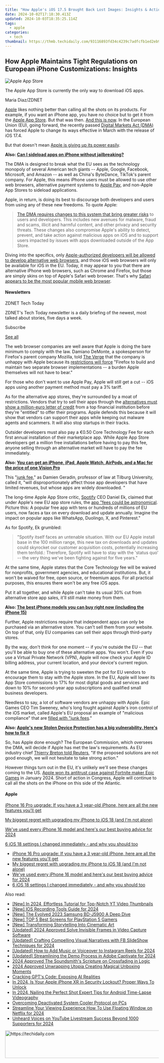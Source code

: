 ```yaml
---
title: "How Apple's iOS 17.5 Brought Back Lost Images: Insights & Action Steps | ZDNet"
date: 2024-10-02T17:18:30.413Z
updated: 2024-10-03T18:35:25.114Z
tags:
  - apple
categories:
  - tech
thumbnail: https://thmb.techidaily.com/93116893fd34c4239c7adfcfb1ed2eb9afdd0b3ec4eb0ecc53392c491facd138.png
---
```


## How Apple Maintains Tight Regulations on European iPhone Customizations: Insights

![Apple App Store](https://www.zdnet.com/a/img/resize/0f5ddb94fc2312db2dd0e17e29580f4dfd3393a5/2024/01/25/8b4ab434-658d-46b1-8851-700a78153201/app-store.jpg?auto=webp&width=1280)

The Apple App Store is currently the only way to download iOS apps. 

Maria Diaz/ZDNET

[Apple](https://www.apple.com/) likes nothing better than calling all the shots on its products. For example, if you want an iPhone app, you have no choice but to get it from the [Apple App Store](https://www.apple.com/app-store/). But that was then. [And this is now](https://www.zdnet.com/article/apple-oks-sideloading-apps-in-the-eu-with-these-restrictions/). In the European Union (EU), going forward, the recently passed [Digital Markets Act (DMA)](https://commission.europa.eu/strategy-and-policy/priorities-2019-2024/europe-fit-digital-age/digital-markets-act-ensuring-fair-and-open-digital-markets%5Fen) has forced Apple to change its ways effective in March with the release of iOS 17.4\. 

But that doesn't mean [Apple is giving up its power easily](https://www.zdnet.com/article/sideloading-on-iphone-ok-but-apple-still-plans-to-charge-fees-and-review-apps/). 

**Also: [Can I sideload apps on iPhone without jailbreaking?](https://www.zdnet.com/article/can-i-sideload-apps-on-iphone-without-jailbreaking/)**

The DMA is designed to break what the EU sees as the technology monopoly of several American tech giants -- Apple, Google, Facebook, Microsoft, and Amazon -- as well as China's ByteDance, TikTok's parent company. For Apple, this means iPhone users must be allowed to use other web browsers, alternative payment systems to [Apple Pay](https://www.apple.com/apple-pay/), and non-Apple App Stores to sideload applications. 

Apple, in return, is doing its best to discourage both developers and users from using any of these new freedoms. To quote Apple: 

> [The DMA requires changes to this system that bring greater risks](https://developer.apple.com/support/dma-and-apps-in-the-eu/) to users and developers. This includes new avenues for malware, fraud and scams, illicit and harmful content, and other privacy and security threats. These changes also compromise Apple's ability to detect, prevent, and take action against malicious apps on iOS and to support users impacted by issues with apps downloaded outside of the App Store. 

Diving into the specifics, only [Apple-authorized developers will be allowed to develop alternative web browsers](https://developer.apple.com/support/alternative-browser-engines/), and those iOS web browsers will only be available for iOS in the EU. Today, it may appear to you that there are alternative iPhone web browsers, such as Chrome and Firefox, but those are simply skins on top of Apple's Safari web browser. That's why [Safari appears to be the most popular mobile web browser](https://www.zdnet.com/home-and-office/networking/whats-the-most-popular-web-browser-in-2022/). 

#### Newsletters

ZDNET Tech Today

ZDNET's Tech Today newsletter is a daily briefing of the newest, most talked about stories, five days a week.

 Subscribe

[See all](https://www.zdnet.com/newsletters/)

The web browser companies are well aware that Apple is doing the bare minimum to comply with the law. Damiano DeMonte, a spokesperson for Firefox's parent company Mozilla, told [The Verge](https://www.theverge.com/) that the company is unhappy with Apple because its [restrictions will force](https://www.theverge.com/2024/1/26/24052067/mozilla-apple-ios-browser-rules-firefox) "Firefox to build and maintain two separate browser implementations -- a burden Apple themselves will not have to bear." 

For those who don't want to use Apple Pay, Apple will still get a cut -- iOS apps using another payment method must pay a 3% tariff. 

As for the alternative app stores, they're surrounded by a moat of restrictions. Vendors that try to sell their apps through the [alternatives must show a million-euro letter of credit](https://developer.apple.com/support/alternative-app-marketplace-in-the-eu/) from a top financial institution before they're "entitled" to offer their programs. Apple defends this because it will show that vendors can support their apps while keeping out malware agents and scammers. It will also stop startups in their tracks. 

Outsider developers must also pay a €0.50 Core Technology Fee for each first annual installation of their marketplace app. While Apple App Store developers get a million free installations before having to pay this fee, anyone selling through an alternative market will have to pay the fee immediately. 

**Also: [You can get an iPhone, iPad, Apple Watch, AirPods, and a Mac for the price of one Vision Pro](https://www.zdnet.com/article/you-can-get-an-iphone-ipad-apple-watch-airpods-and-a-mac-for-the-price-of-one-vision-pro/)**

This "[junk fee,](https://theplatformlaw.blog/2024/01/26/when-apple-takes-the-european-commission-for-fools-an-initial-overview-of-apples-new-terms-and-conditions-for-ios-app-distribution-in-the-eu/)" as Damien Geradin, professor of law at Tilburg University, called it, "will disproportionately affect those app developers that have limited revenues, but whose apps are widely downloaded. " 

The long-time Apple App Store critic, [Spotify](https://open.spotify.com/) CEO Daniel Ek, claimed that under Apple's new EU app store rules, the [app "fees could be astronomical](https://twitter.com/eldsjal/status/1750988509798596693). Picture this: A popular free app with tens or hundreds of millions of EU users, now faces a tax on every download and update annually. Imagine the impact on popular apps like WhatsApp, Duolingo, X, and Pinterest." 

As for Spotify, Ek grumbled:

> "Spotify itself faces an untenable situation. With our EU Apple install base in the 100 million range, this new tax on downloads and updates could skyrocket our customer acquisition costs, potentially increasing them tenfold.: Therefore, Spotify will have to stay with the 'status quo' -- the very thing we've been fighting against for five years." 

At the same time, Apple states that the Core Technology fee will be waived for nonprofits, government agencies, and educational institutions. But, it won't be waived for free, open source, or freemium apps. For all practical purposes, this ensures there won't be any free iOS apps. 

Put it all together, and while Apple can't take its usual 30% cut from alternative store app sales, it'll still make money from them. 

**Also: [The best iPhone models you can buy right now (including the iPhone 15)](https://www.zdnet.com/article/best-iphone/)**

Further, Apple restrictions require that independent apps can only be purchased via an alternative store. You can't sell them from your website. On top of that, only EU companies can sell their apps through third-party stores. 

By the way, don't think for one moment -- if you're outside the EU -- that you'll be able to buy one of these alternative apps. You won't. Even if you use a Virtual Private Network (VPN), Apple will now check your Apple ID billing address, your current location, and your device's current region. 

At the same time, Apple is trying to sweeten the pot for EU vendors to encourage them to stay with the Apple store. In the EU, Apple will lower its App Store commissions to 17% for most digital goods and services and down to 10% for second-year app subscriptions and qualified small business developers. 

Needless to say, a lot of software vendors are unhappy with Apple. Epic Games CEO Tim Sweeney, who's long fought against Apple's iron control of the iOS market, called Apple's EU proposal an example of "malicious compliance" that are [filled with "junk fees](https://twitter.com/TimSweeneyEpic/status/1750589570880516402?s=20)." 

**Also: [Apple's new Stolen Device Protection has a big vulnerability. Here's how to fix it](https://www.zdnet.com/article/apples-newly-released-stolen-device-protection-has-a-big-vulnerability-heres-how-you-can-fix-it/)**

So, has Apple done enough? The European Commission, which oversees the DMA, will decide if Apple has met the law's requirements. As EU industry chief [Thierry Breton told Reuters](https://www.reuters.com/technology/apple-faces-strong-action-if-app-store-changes-fall-short-eus-breton-says-2024-01-26/), "If the proposed solutions are not good enough, we will not hesitate to take strong action." 

However things turn out in the EU, it's unlikely we'll see these changes coming to the US. [Apple won its antitrust case against Fortnite maker Epic Games](https://www.theverge.com/24003500/epic-v-google-loss-apple-win-fortnite-trial-monopoly) in January 2024\. Short of action in Congress, Apple will continue to call all the shots on the iPhone on this side of the Atlantic.

#### Apple

[iPhone 16 Pro upgrade: If you have a 3 year-old iPhone, here are all the new features you'll get](https://www.zdnet.com/article/iphone-16-pro-and-pro-max-hands-on/ "iPhone 16 Pro upgrade: If you have a 3 year-old iPhone, here are all the new features you'll get")

[My biggest regret with upgrading my iPhone to iOS 18 (and I'm not alone)](https://www.zdnet.com/article/my-biggest-regret-with-upgrading-my-iphone-to-ios-18-and-im-not-alone/ "My biggest regret with upgrading my iPhone to iOS 18 (and I'm not alone)")

[We've used every iPhone 16 model and here's our best buying advice for 2024](https://www.zdnet.com/article/iphone-16-pro-max-buying-advice-2024/ "We've used every iPhone 16 model and here's our best buying advice for 2024")

[6 iOS 18 settings I changed immediately - and why you should too](https://www.zdnet.com/article/6-ios-18-settings-i-changed-immediately-and-why-you-should-too/ "6 iOS 18 settings I changed immediately - and why you should too")

* [iPhone 16 Pro upgrade: If you have a 3 year-old iPhone, here are all the new features you'll get](https://www.zdnet.com/article/iphone-16-pro-and-pro-max-hands-on/ "iPhone 16 Pro upgrade: If you have a 3 year-old iPhone, here are all the new features you'll get")
* [My biggest regret with upgrading my iPhone to iOS 18 (and I'm not alone)](https://www.zdnet.com/article/my-biggest-regret-with-upgrading-my-iphone-to-ios-18-and-im-not-alone/ "My biggest regret with upgrading my iPhone to iOS 18 (and I'm not alone)")
* [We've used every iPhone 16 model and here's our best buying advice for 2024](https://www.zdnet.com/article/iphone-16-pro-max-buying-advice-2024/ "We've used every iPhone 16 model and here's our best buying advice for 2024")
* [6 iOS 18 settings I changed immediately - and why you should too](https://www.zdnet.com/article/6-ios-18-settings-i-changed-immediately-and-why-you-should-too/ "6 iOS 18 settings I changed immediately - and why you should too")

<ins class="adsbygoogle"
     style="display:block"
     data-ad-format="autorelaxed"
     data-ad-client="ca-pub-7571918770474297"
     data-ad-slot="1223367746"></ins>

<ins class="adsbygoogle"
     style="display:block"
     data-ad-client="ca-pub-7571918770474297"
     data-ad-slot="8358498916"
     data-ad-format="auto"
     data-full-width-responsive="true"></ins>

<span class="atpl-alsoreadstyle">Also read:</span>
<div><ul>
<li><a href="https://youtube-docs.techidaily.com/n-2024-effortless-tutorial-for-top-notch-yt-video-thumbnails/"><u>[New] In 2024, Effortless Tutorial for Top-Notch YT Video Thumbnails</u></a></li>
<li><a href="https://video-screen-grab.techidaily.com/new-ios-recording-tools-guide-for-2024/"><u>[New] IOS Recording Tools Guide for 2024</u></a></li>
<li><a href="https://some-tips.techidaily.com/new-the-evolved-2023-samsung-bd-j5900-a-deep-dive/"><u>[New] The Evolved 2023 Samsung BD-J5900 A Deep Dive</u></a></li>
<li><a href="https://some-tips.techidaily.com/new-top-5-best-screens-for-playstation-5-gamers/"><u>[New] TOP 5 Best Screens for PlayStation 5 Gamers</u></a></li>
<li><a href="https://some-tips.techidaily.com/new-transforming-storytelling-into-cinematic-art/"><u>[New] Transforming Storytelling Into Cinematic Art</u></a></li>
<li><a href="https://desktop-recording.techidaily.com/updated-2024-approved-solve-invisible-frames-in-video-capture-software/"><u>[Updated] 2024 Approved Solve Invisible Frames in Video Capture Software</u></a></li>
<li><a href="https://facebook-video-content.techidaily.com/updated-crafting-compelling-visual-narratives-with-fb-slideshow-techniques-for-2024/"><u>[Updated] Crafting Compelling Visual Narratives with FB SlideShow Techniques for 2024</u></a></li>
<li><a href="https://instagram-video-files.techidaily.com/updated-how-to-add-music-or-voiceover-to-instagram-reels-for-2024/"><u>[Updated] How to Add Music or Voiceover to Instagram Reels for 2024</u></a></li>
<li><a href="https://video-screen-grab.techidaily.com/updated-streamlining-the-demo-process-in-adobe-captivate-for-2024/"><u>[Updated] Streamlining the Demo Process in Adobe Captivate for 2024</u></a></li>
<li><a href="https://some-tips.techidaily.com/2024-approved-the-soundsmiths-scripture-on-crossfading-in-logic/"><u>2024 Approved The Soundsmith's Scripture on Crossfading in Logic</u></a></li>
<li><a href="https://some-tips.techidaily.com/2024-approved-unwrapping-utopia-creating-magical-unboxing-moments/"><u>2024 Approved Unwrapping Utopia Creating Magical Unboxing Moments</u></a></li>
<li><a href="https://tech-savvy.techidaily.com/cracking-gpts-code-exposing-ai-realities/"><u>Cracking GPT's Code: Exposing AI Realities</u></a></li>
<li><a href="https://ios-unlock.techidaily.com/in-2024-is-your-apple-iphone-xr-in-security-lockout-proper-ways-to-unlock-by-drfone-ios/"><u>In 2024, Is Your Apple iPhone XR in Security Lockout? Proper Ways To Unlock</u></a></li>
<li><a href="https://some-tips.techidaily.com/in-2024-nailing-the-perfect-shot-expert-tips-for-android-time-lapse-videography/"><u>In 2024, Nailing the Perfect Shot Expert Tips for Android Time-Lapse Videography</u></a></li>
<li><a href="https://windows11.techidaily.com/overcoming-deactivated-system-cooler-protocol-on-pcs/"><u>Overcoming Deactivated System Cooler Protocol on PCs</u></a></li>
<li><a href="https://some-tips.techidaily.com/streamline-your-viewing-experience-how-to-use-floating-window-on-netflix-for-2024/"><u>Streamline Your Viewing Experience How To Use Floating Window on Netflix for 2024</u></a></li>
<li><a href="https://some-tips.techidaily.com/unheard-voices-on-youtube-livestream-success-beyond-1000-supporters-for-2024/"><u>Unheard Voices on YouTube Livestream Success Beyond 1000 Supporters for 2024</u></a></li>
</ul></div>

<!-- affiliate ads begin -->
<a href="https://appsumo.8odi.net/c/5597632/2123728/7443" target="_top" id="2123728">
  <img src="//a.impactradius-go.com/display-ad/7443-2123728" border="0" alt="https://techidaily.com" width="728" height="90"/>
</a>
<img height="0" width="0" src="https://appsumo.8odi.net/i/5597632/2123728/7443" style="position:absolute;visibility:hidden;" border="0" />
<!-- affiliate ads end -->

